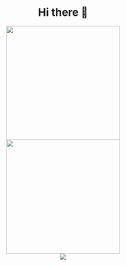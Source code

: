 <div align="center">
  <h1>
    Hi there 👋
  </h1>
</div>

<div align="center">
  <img src="https://media3.giphy.com/media/v1.Y2lkPTc5MGI3NjExZGZ0MDliMWpzbHY4bXR1bzlpcGVhdHZwcDc3bGg1aWNoNzJkNnMzMSZlcD12MV9pbnRlcm5hbF9naWZfYnlfaWQmY3Q9Zw/B4dt6rXq6nABilHTYM/giphy.gif" height="300"/>
  <img src="https://media1.tenor.com/m/TU0sO3guo8QAAAAC/metal-slug-hostage.gif" height="300"/>
</div>

<div align="center">
  <img src="https://media1.tenor.com/m/Q7H7ehSZRYAAAAAd/the-slide-slide.gif"/>
</div>
